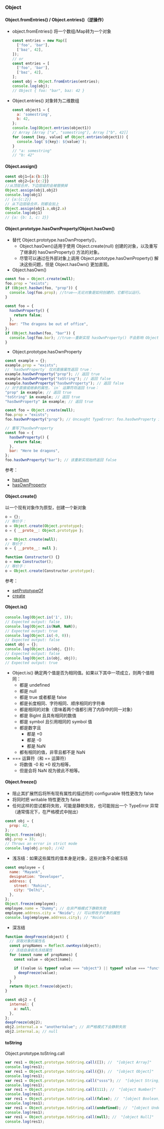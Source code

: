 ### Object
#### Object.fromEntries() / Object.entries()（逆操作）
- object.fromEntries() 将一个数组/Map转为一个对象
  ```js
  const entries = new Map([
    ['foo', 'bar'],
    ['baz', 42],
  ]);
  // or
  const entries = [
    ['foo', 'bar'],
    ['baz', 42],
  ];
  const obj = Object.fromEntries(entries);
  console.log(obj);
  // Object { foo: "bar", baz: 42 }
  ```
- Object.entries() 对象转为二维数组
  ```js
  const object1 = {
    a: 'somestring',
    b: 42,
  };
  console.log(Object.entries(object1))
  // Array [Array ["a", "somestring"], Array ["b", 42]]
  for (const [key, value] of Object.entries(object1)) {
    console.log(`${key}: ${value}`);
  }
  // "a: somestring"
  // "b: 42"
  ```
#### Object.assign()
```js
const obj1={a:{b:1}}
const obj2={a:{c:2}}
//从顶层合并，下边层级的会被替换掉
Object.assign(obj1,obj2)
console.log(obj1)
// {a:{c:2}}
// 从下边层级合并，则都会加上
Object.assign(obj1.a,obj2.a)
console.log(obj1)
// {a: {b: 1, c: 2}}
```
#### Object.prototype.hasOwnProperty/Object.hasOwn()
- 替代 Object.prototype.hasOwnProperty()，
  - Object.hasOwn()适用于使用 Object.create(null) 创建的对象，以及重写了继承的 hasOwnProperty() 方法的对象。
  - 尽管可以通过在外部对象上调用 Object.prototype.hasOwnProperty() 解决这些问题，但是 Object.hasOwn() 更加直观。
- Object.hasOwn()
```js
const foo = Object.create(null);
foo.prop = "exists";
if (Object.hasOwn(foo, "prop")) {
  console.log(foo.prop); //true——无论对象是如何创建的，它都可以运行。
}
```
```js
const foo = {
  hasOwnProperty() {
    return false;
  },
  bar: "The dragons be out of office",
};
if (Object.hasOwn(foo, "bar")) {
  console.log(foo.bar); //true——重新实现 hasOwnProperty() 不会影响 Object
}
```
- Object.prototype.hasOwnProperty
```js
const example = {};
example.prop = "exists";
// `hasOwnProperty` 仅对直接属性返回 true：
example.hasOwnProperty("prop"); // 返回 true
example.hasOwnProperty("toString"); // 返回 false
example.hasOwnProperty("hasOwnProperty"); // 返回 false
// 对于直接或继承的属性，`in` 运算符将返回 true：
"prop" in example; // 返回 true
"toString" in example; // 返回 true
"hasOwnProperty" in example; // 返回 true
```
```js
const foo = Object.create(null);
foo.prop = "exists";
foo.hasOwnProperty("prop"); // Uncaught TypeError: foo.hasOwnProperty is not a function
```
```js
// 重写了hasOwnProperty
const foo = {
  hasOwnProperty() {
    return false;
  },
  bar: "Here be dragons",
};
foo.hasOwnProperty("bar"); // 该重新实现始终返回 false
```
参考：
- [hasOwn](https://developer.mozilla.org/zh-CN/docs/Web/JavaScript/Reference/Global_Objects/Object/hasOwn)
- [hasOwnProperty](https://developer.mozilla.org/zh-CN/docs/Web/JavaScript/Reference/Global_Objects/Object/hasOwnProperty)
#### Object.create()
以一个现有对象作为原型，创建一个新对象
```js
o = {};
// 等价于：
o = Object.create(Object.prototype);
o = { __proto__: Object.prototype };
```
```js
o = Object.create(null);
// 等价于：
o = { __proto__: null };
```
```js
function Constructor() {}
o = new Constructor();
// 等价于：
o = Object.create(Constructor.prototype);
```
参考：
- [setPrototypeOf](https://developer.mozilla.org/zh-CN/docs/Web/JavaScript/Reference/Global_Objects/Object/setPrototypeOf)
- [create](https://developer.mozilla.org/zh-CN/docs/Web/JavaScript/Reference/Global_Objects/Object/create)
#### Object.is()
```js
console.log(Object.is('1', 1));
// Expected output: false
console.log(Object.is(NaN, NaN));
// Expected output: true
console.log(Object.is(-0, 0));
// Expected output: false
const obj = {};
console.log(Object.is(obj, {}));
// Expected output: false
console.log(Object.is(obj, obj));
// Expected output: true
```
- Object.is() 确定两个值是否为相同值。如果以下其中一项成立，则两个值相同：
  - 都是 undefined
  - 都是 null
  - 都是 true 或者都是 false
  - 都是长度相同、字符相同、顺序相同的字符串
  - 都是相同的对象（意味着两个值都引用了内存中的同一对象）
  - 都是 BigInt 且具有相同的数值
  - 都是 symbol 且引用相同的 symbol 值
  - 都是数字且
    - 都是 +0
    - 都是 -0
    - 都是 NaN
  - 都有相同的值，非零且都不是 NaN
- === 运算符（和 == 运算符）
  - 将数值 -0 和 +0 视为相等，
  - 但是会将 NaN 视为彼此不相等。
#### Object.freeze()
- 阻止其扩展然后将所有现有属性的描述符的 configurable 特性更改为 false
- 将同时把 writable 特性更改为 false
- 任何这样的尝试都将失败，可能是静默失败，也可能抛出一个 TypeError 异常（通常情况下，在严格模式中抛出）
```js
const obj = {
  prop: 42,
};
Object.freeze(obj);
obj.prop = 33;
// Throws an error in strict mode
console.log(obj.prop); //42
```
- 浅冻结：如果这些属性的值本身是对象，这些对象不会被冻结
```js
const employee = {
  name: "Mayank",
  designation: "Developer",
  address: {
    street: "Rohini",
    city: "Delhi",
  },
};
Object.freeze(employee);
employee.name = "Dummy"; // 在非严格模式下静默失败
employee.address.city = "Noida"; // 可以修改子对象的属性
console.log(employee.address.city); // "Noida"
```
- 深冻结
```js
function deepFreeze(object) {
  // 获取对象的属性名
  const propNames = Reflect.ownKeys(object);
  // 冻结自身前先冻结属性
  for (const name of propNames) {
    const value = object[name];

    if ((value && typeof value === "object") || typeof value === "function") {
      deepFreeze(value);
    }
  }
  return Object.freeze(object);
}

const obj2 = {
  internal: {
    a: null,
  },
};
deepFreeze(obj2);
obj2.internal.a = "anotherValue"; // 非严格模式下会静默失败
obj2.internal.a; // null
```
#### toString
Object.prototype.toString.call
```js
var res1 = Object.prototype.toString.call([]); //  "[object Array]"
console.log(res1);
var res1 = Object.prototype.toString.call({}); //  "[object Object]"
console.log(res1);
var res1 = Object.prototype.toString.call("ssss"); //  "[object String]"
console.log(res1);
var res1 = Object.prototype.toString.call(111); //  "[object Number]"
console.log(res1);
var res1 = Object.prototype.toString.call(false); //  "[object Boolean]"
console.log(res1);
var res1 = Object.prototype.toString.call(undefined); //  "[object Undefined]"
console.log(res1);
var res1 = Object.prototype.toString.call(null); //  "[object Null]"
console.log(res1);
```
